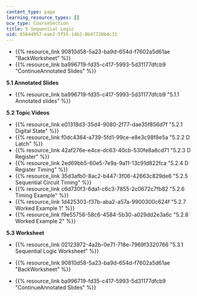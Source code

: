 ```yaml
---
content_type: page
learning_resource_types: []
ocw_type: CourseSection
title: 5 Sequential Logic
uid: 65644957-eae2-5f55-14b2-8b47728b4c31
---
```


*   {{% resource_link 90810d58-5a23-ba9d-654d-f7602a5d61ae "BackWorksheet" %}}
*   {{% resource_link ba996719-fd35-c417-5993-5d31177dfcb9 "ContinueAnnotated Slides" %}}

**5.1 Annotated Slides**

*   {{% resource_link ba996719-fd35-c417-5993-5d31177dfcb9 "5.1.1 Annotated slides" %}}

**5.2 Topic Videos**

*   {{% resource_link e01318d3-35d4-9080-2f77-dae35f856d7f "5.2.1 Digital State" %}}
*   {{% resource_link f0dc4364-a739-5fd1-99ce-e8e3c98f8e5a "5.2.2 D Latch" %}}
*   {{% resource_link 42af276e-e4ce-dc63-40cb-530fe8a8cd71 "5.2.3 D Register" %}}
*   {{% resource_link 2ed69bb5-60e5-7e9a-9a11-13c91d822fca "5.2.4 D Register Timing" %}}
*   {{% resource_link 35d3afb0-8ac2-b447-3f06-42663c829de6 "5.2.5 Sequential Circuit Timing" %}}
*   {{% resource_link c6d730f3-6da1-c6c3-7855-2c0672c7fb82 "5.2.6 Timing Example" %}}
*   {{% resource_link 1d425303-f37b-aba2-a57a-9900300c624f "5.2.7 Worked Example 1" %}}
*   {{% resource_link f9e55756-58c6-4584-5b30-a029dd2e3a6c "5.2.8 Worked Example 2" %}}

**5.3 Worksheet**

*   {{% resource_link 02123972-4a2b-0e71-718e-7969f3320766 "5.3.1 Sequential Logic Worksheet" %}}

*   {{% resource_link 90810d58-5a23-ba9d-654d-f7602a5d61ae "BackWorksheet" %}}
*   {{% resource_link ba996719-fd35-c417-5993-5d31177dfcb9 "ContinueAnnotated Slides" %}}
